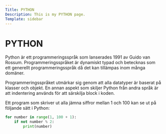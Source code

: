 ```yaml
---
Title: PYTHON
Description: This is my PYTHON page.
Template: sidebar
---
```


PYTHON
==========================

Python är ett programmeringsspråk som lanserades 1991 av Guido van Rossum. Programmeringsspråket är dynamiskt typad och betecknas som ett generellt programmeringsspråk då det kan tillämpas inom många domäner.

Programmeringsspråket utmärkar sig genom att alla datatyper är baserat på klasser och objekt. En annan aspekt som skiljer Python från andra språk är att indentering används för att särskilja block i koden.

Ett program som skriver ut alla jämna siffror mellan 1 och 100 kan se ut på följande sätt i Python:

```python
for number in range(1, 100 + 1):
    if not number % 2:
        print(number)
```